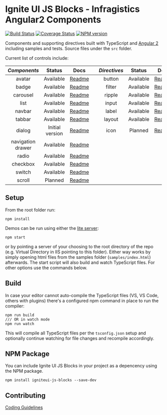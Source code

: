 # Ignite UI JS Blocks -  Infragistics Angular2 Components

[![Build Status](https://travis-ci.org/IgniteUI/igniteui-js-blocks.svg?branch=master)](https://travis-ci.org/IgniteUI/igniteui-js-blocks)
[![Coverage Status](https://coveralls.io/repos/github/IgniteUI/igniteui-js-blocks/badge.svg?branch=master)](https://coveralls.io/github/IgniteUI/igniteui-js-blocks?branch=master)
[![NPM version](https://img.shields.io/npm/v/zero-blocks.svg?style=flat)](https://www.npmjs.com/package/zero-blocks)

Components and supporting directives built with TypeScript and [Angular 2](https://angular.io/)
including samples and tests. Source files under the `src` folder.

Current list of controls include:

| *Components*      | Status              | Docs                                                     | | *Directives*      | Status        | Docs                                                      |
| :-:               | :-:                 | :-:                                                      | :-: | :-:           | :-:           | :-:                                                       |
| avatar            |           Available | [Readme](https://github.com/IgniteUI/igniteui-js-blocks) | | button            |     Available | [Readme](https://github.com/IgniteUI/igniteui-js-blocks)  |
| badge             |           Available | [Readme](https://github.com/IgniteUI/igniteui-js-blocks) | | filter            |     Available | [Readme](https://github.com/IgniteUI/igniteui-js-blocks)  |
| carousel          |           Available | [Readme](https://github.com/IgniteUI/igniteui-js-blocks) | | ripple            |     Available | [Readme](https://github.com/IgniteUI/igniteui-js-blocks)  |
| list              |           Available | [Readme](https://github.com/IgniteUI/igniteui-js-blocks) | | input             |     Available | [Readme](https://github.com/IgniteUI/igniteui-js-blocks)  |
| navbar            |           Available | [Readme](https://github.com/IgniteUI/igniteui-js-blocks) | | label             |     Available | [Readme](https://github.com/IgniteUI/igniteui-js-blocks)  |
| tabbar            |           Available | [Readme](https://github.com/IgniteUI/igniteui-js-blocks) | | layout            |     Available | [Readme](https://github.com/IgniteUI/igniteui-js-blocks)  |
| dialog            |     Initial version | [Readme](https://github.com/IgniteUI/igniteui-js-blocks) | | icon              |       Planned | [Readme](https://github.com/IgniteUI/igniteui-js-blocks)  |
| navigation drawer |           Available | [Readme](https://github.com/IgniteUI/igniteui-js-blocks) | |                   |               |                                                           |
| radio             |           Available | [Readme](https://github.com/IgniteUI/igniteui-js-blocks) | |                   |               |                                                           |
| checkbox          |           Available | [Readme](https://github.com/IgniteUI/igniteui-js-blocks) | |                   |               |                                                           |
| switch            |           Available | [Readme](https://github.com/IgniteUI/igniteui-js-blocks) | |                   |               |                                                           |
| scroll            |             Planned | [Readme](https://github.com/IgniteUI/igniteui-js-blocks) | |                   |               |                                                           |

## Setup
From the root folder run:

```
npm install
```

Demos can be run using either the [lite server](https://github.com/johnpapa/lite-server):
```
npm start
```
or by pointing a server of your choosing to the root directory of the repo (e.g. Virtual Directory in IIS pointing to this folder).
Either way works by simply opening html files from the samples folder (`samples/index.html`) afterwards.
The start script will also build and watch TypeScript files. For other options use the commands below.

## Build

In case your editor cannot auto-compile the TypeScript files (VS, VS Code, others with plugins)
there's a configured npm command in place to run the compiler:
```
npm run build
/// OR in watch mode
npm run watch
```
This will compile all TypeScript files per the `tsconfig.json` setup and optionally continue watching for
file changes and recompile accordingly.

## NPM Package

You can include Ignite UI JS Blocks in your project as a depencency using the NPM package.

`npm install igniteui-js-blocks --save-dev`

## Contributing
[Coding Guidelines](../../wiki/Coding-guidelines-for-Zero-Blocks)


